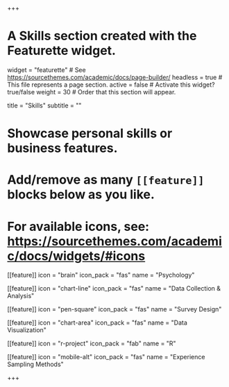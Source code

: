 +++
# A Skills section created with the Featurette widget.
widget = "featurette"  # See https://sourcethemes.com/academic/docs/page-builder/
headless = true  # This file represents a page section.
active = false  # Activate this widget? true/false
weight = 30  # Order that this section will appear.

title = "Skills"
subtitle = ""

# Showcase personal skills or business features.
# 
# Add/remove as many `[[feature]]` blocks below as you like.
# 
# For available icons, see: https://sourcethemes.com/academic/docs/widgets/#icons

[[feature]]
  icon = "brain"
  icon_pack = "fas"
  name = "Psychology"  
  
[[feature]]
  icon = "chart-line"
  icon_pack = "fas"
  name = "Data Collection & Analysis"
  
[[feature]]
  icon = "pen-square"
  icon_pack = "fas"
  name = "Survey Design"
  
[[feature]]
  icon = "chart-area"
  icon_pack = "fas"
  name = "Data Visualization"  
  
[[feature]]
  icon = "r-project"
  icon_pack = "fab"
  name = "R" 
 
[[feature]]
  icon = "mobile-alt"
  icon_pack = "fas"
  name = "Experience Sampling Methods"
  



+++
